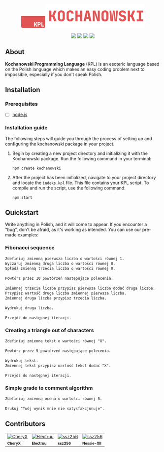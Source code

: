 <div align="center">
  
  <p>
    <img src="logo.svg" width="400" />
  </p>
      
  <p>
    <img src="https://img.shields.io/badge/gluten-free-blue" />
    <img src="https://img.shields.io/badge/powered_by-electricity-red" />
    <img src="https://img.shields.io/badge/astolfo-approved-purple" />
    <img src="https://img.shields.io/github/stars/kochanowski-js/kochanowski.js?style=flat&color=gold"/>
  </p>

</div>

## About

**Kochanowski Programming Language** (KPL) is an esoteric language based on
the Polish language which makes an easy coding problem next to impossible, especially if you don't speak Polish.

## Installation

### Prerequisites

- [ ] [node.js](https://nodejs.org/)

### Installation guide

The following steps will guide you through the process of setting up and configuring the kochanowski package in your project.

1. Begin by creating a new project directory and initializing it with the Kochanowski package. Run the following command in your terminal:

   ```shell
   npm create kochanowski
   ```

2. After the project has been initialized, navigate to your project directory and locate the `indeks.kpl` file. This file contains your KPL script. To compile and run the script, use the following command:
   ```shell
   npm start
   ```

## Quickstart

Write anything in Polish, and it will come to appear. If you encounter a "bug", don't be afraid, as it's working as intended. You can use our pre-made examples:

### Fibonacci sequence

```kpl
Zdefiniuj zmienną pierwsza liczba o wartości równej 1.
Wyczaruj zmienną druga liczba o wartości równej 0.
Spłódź zmienną trzecia liczba o wartości równej 0.

Powtórz przez 10 powtórzeń następujące polecenia.

Zmiennej trzecia liczba przypisz pierwsza liczba dodać druga liczba.
Przypisz wartość druga liczba zmiennej pierwsza liczba.
Zmiennej druga liczba przypisz trzecia liczba.

Wydrukuj druga liczba.

Przejdź do następnej iteracji.
```

### Creating a triangle out of characters

```kpl
Zdefiniuj zmienną tekst o wartości równej "X".

Powtórz przez 5 powtórzeń następujące polecenia.

Wydrukuj tekst.
Zmiennej tekst przypisz wartość tekst dodać "X".

Przejdź do następnej iteracji.
```

### Simple grade to comment algorithm

```kpl
Zdefiniuj zmienną ocena o wartości równej 5.

Drukuj "Twój wynik mnie nie satysfakcjonuje".
```

## Contributors

<table>
  <tbody>
    <tr>
      <td>
        <a href="https://github.com/CheryX">
          <img src="https://avatars.githubusercontent.com/u/58445363?s=100&v=4" width="100px;" alt="CheryX"/>
          <br />
          <sub><b>CheryX</b></sub>
        </a>
      </td>
      <td>
        <a href="https://github.com/Electruu">
          <img src="https://avatars.githubusercontent.com/u/60323922?s=100&v=4" width="100px;" alt="Electruu"/>
          <br />
          <sub><b>Electruu</b></sub>
        </a>
      </td>
      <td>
        <a href="https://github.com/ssz256">
          <img src="https://avatars.githubusercontent.com/u/71969931?s=100&v=4" width="100px;" alt="ssz256"/>
          <br />
          <sub><b>ssz256</b></sub>
        </a>
      </td>
      <td>
        <a href="https://github.com/Nessie-XII">
          <img src="https://avatars.githubusercontent.com/u/173301863?s=100&v=4" width="100px;" alt="ssz256"/>
          <br />
          <sub><b>Nessie-XII</b></sub>
        </a>
      </td>
    </tr>
  </tbody>
</table>
